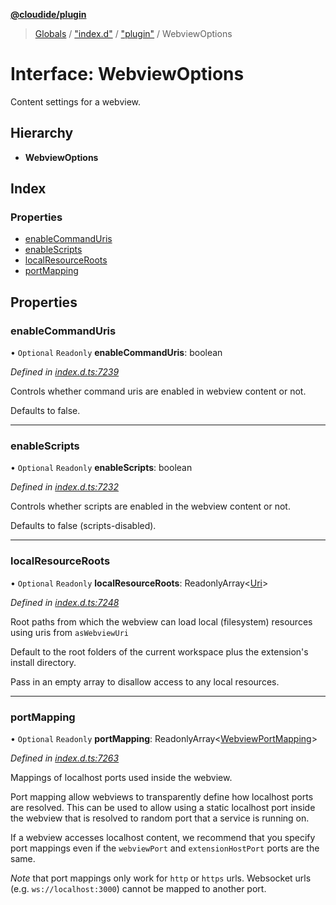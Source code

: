 **[@cloudide/plugin](../README.md)**

> [Globals](../README.md) / ["index.d"](../modules/_index_d_.md) / ["plugin"](../modules/_index_d_._plugin_.md) / WebviewOptions

# Interface: WebviewOptions

Content settings for a webview.

## Hierarchy

* **WebviewOptions**

## Index

### Properties

* [enableCommandUris](_index_d_._plugin_.webviewoptions.md#enablecommanduris)
* [enableScripts](_index_d_._plugin_.webviewoptions.md#enablescripts)
* [localResourceRoots](_index_d_._plugin_.webviewoptions.md#localresourceroots)
* [portMapping](_index_d_._plugin_.webviewoptions.md#portmapping)

## Properties

### enableCommandUris

• `Optional` `Readonly` **enableCommandUris**: boolean

*Defined in [index.d.ts:7239](https://github.com/shuyaqian/cloudide-plugin-api/blob/9d985be/index.d.ts#L7239)*

Controls whether command uris are enabled in webview content or not.

Defaults to false.

___

### enableScripts

• `Optional` `Readonly` **enableScripts**: boolean

*Defined in [index.d.ts:7232](https://github.com/shuyaqian/cloudide-plugin-api/blob/9d985be/index.d.ts#L7232)*

Controls whether scripts are enabled in the webview content or not.

Defaults to false (scripts-disabled).

___

### localResourceRoots

• `Optional` `Readonly` **localResourceRoots**: ReadonlyArray\<[Uri](../classes/_index_d_._plugin_.uri.md)>

*Defined in [index.d.ts:7248](https://github.com/shuyaqian/cloudide-plugin-api/blob/9d985be/index.d.ts#L7248)*

Root paths from which the webview can load local (filesystem) resources using uris from `asWebviewUri`

Default to the root folders of the current workspace plus the extension's install directory.

Pass in an empty array to disallow access to any local resources.

___

### portMapping

• `Optional` `Readonly` **portMapping**: ReadonlyArray\<[WebviewPortMapping](_index_d_._plugin_.webviewportmapping.md)>

*Defined in [index.d.ts:7263](https://github.com/shuyaqian/cloudide-plugin-api/blob/9d985be/index.d.ts#L7263)*

Mappings of localhost ports used inside the webview.

Port mapping allow webviews to transparently define how localhost ports are resolved. This can be used
to allow using a static localhost port inside the webview that is resolved to random port that a service is
running on.

If a webview accesses localhost content, we recommend that you specify port mappings even if
the `webviewPort` and `extensionHostPort` ports are the same.

*Note* that port mappings only work for `http` or `https` urls. Websocket urls (e.g. `ws://localhost:3000`)
cannot be mapped to another port.
